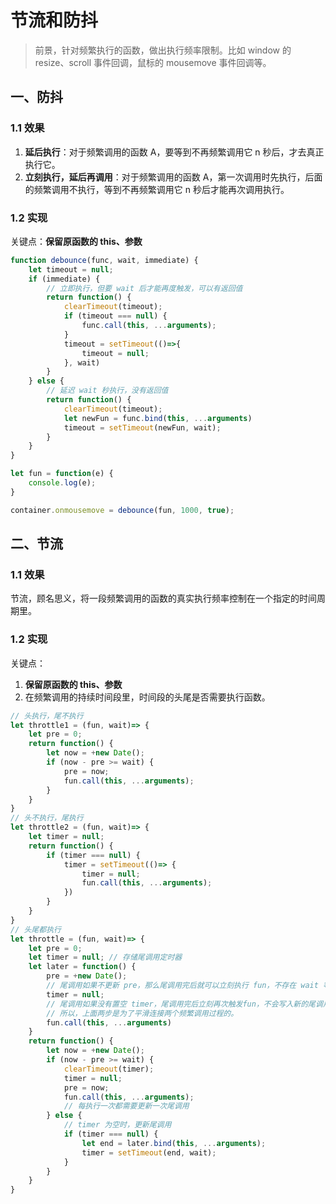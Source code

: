 # 节流和防抖
> 前景，针对频繁执行的函数，做出执行频率限制。比如 window 的 resize、scroll 事件回调，鼠标的 mousemove 事件回调等。

## 一、防抖
### 1.1 效果
1. **延后执行**：对于频繁调用的函数 A，要等到不再频繁调用它 n 秒后，才去真正执行它。
2. **立刻执行，延后再调用**：对于频繁调用的函数 A，第一次调用时先执行，后面的频繁调用不执行，等到不再频繁调用它 n 秒后才能再次调用执行。
### 1.2 实现
关键点：**保留原函数的 this、参数**
```js
function debounce(func, wait, immediate) {
    let timeout = null;
    if (immediate) {
    	// 立即执行，但要 wait 后才能再度触发，可以有返回值
    	return function() {
    		clearTimeout(timeout);
    		if (timeout === null) {
    			func.call(this, ...arguments);
    		}
    		timeout = setTimeout(()=>{
    			timeout = null;
    		}, wait)
    	}
    } else {
    	// 延迟 wait 秒执行，没有返回值
    	return function() {
    		clearTimeout(timeout);
            let newFun = func.bind(this, ...arguments)
    		timeout = setTimeout(newFun, wait);
    	}
    }
}

let fun = function(e) {
	console.log(e);
}

container.onmousemove = debounce(fun, 1000, true);
```
## 二、节流
### 1.1 效果
节流，顾名思义，将一段频繁调用的函数的真实执行频率控制在一个指定的时间周期里。
### 1.2 实现
关键点：
1. **保留原函数的 this、参数**
2. 在频繁调用的持续时间段里，时间段的头尾是否需要执行函数。
```js
// 头执行，尾不执行
let throttle1 = (fun, wait)=> {
	let pre = 0;
	return function() {
		let now = +new Date();
		if (now - pre >= wait) {
			pre = now;
			fun.call(this, ...arguments);
		}
	}
}
// 头不执行，尾执行
let throttle2 = (fun, wait)=> {
	let timer = null;
	return function() {
		if (timer === null) {
			timer = setTimeout(()=> {
				timer = null;
				fun.call(this, ...arguments);
			}) 
		}
	}
}
// 头尾都执行
let throttle = (fun, wait)=> {
 	let pre = 0;
	let timer = null; // 存储尾调用定时器
	let later = function() {
		pre = +new Date();
		// 尾调用如果不更新 pre，那么尾调用完后就可以立刻执行 fun，不存在 wait 等待 
		timer = null;
		// 尾调用如果没有置空 timer，尾调用完后立刻再次触发fun，不会写入新的尾调用 
		// 所以，上面两步是为了平滑连接两个频繁调用过程的。
		fun.call(this, ...arguments)
	}
	return function() {
		let now = +new Date();
		if (now - pre >= wait) {
			clearTimeout(timer);
			timer = null;
			pre = now;
			fun.call(this, ...arguments);
			// 每执行一次都需要更新一次尾调用
		} else {
			// timer 为空时，更新尾调用
			if (timer === null) {
				let end = later.bind(this, ...arguments);
				timer = setTimeout(end, wait);
			}
		}
	}
}
```